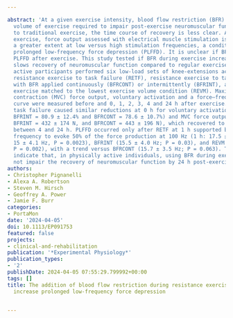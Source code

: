 ---
abstract: 'At a given exercise intensity, blood flow restriction (BFR) reduces the
  volume of exercise required to impair post‐exercise neuromuscular function. Compared
  to traditional exercise, the time course of recovery is less clear. After strenuous
  exercise, force output assessed with electrical muscle stimulation is impaired to
  a greater extent at low versus high stimulation frequencies, a condition known as
  prolonged low‐frequency force depression (PLFFD). It is unclear if BFR increases
  PLFFD after exercise. This study tested if BFR during exercise increases PLFFD and
  slows recovery of neuromuscular function compared to regular exercise. Fifteen physically
  active participants performed six low‐load sets of knee‐extensions across four conditions:
  resistance exercise to task failure (RETF), resistance exercise to task failure
  with BFR applied continuously (BFRCONT) or intermittently (BFRINT), and resistance
  exercise matched to the lowest exercise volume condition (REVM). Maximal voluntary
  contraction (MVC) force output, voluntary activation and a force–frequency (1–100 Hz)
  curve were measured before and 0, 1, 2, 3, 4 and 24 h after exercise. Exercise to
  task failure caused similar reductions at 0 h for voluntary activation (RETF = 81.0 ± 14.2%,
  BFRINT = 80.9 ± 12.4% and BFRCONT = 78.6 ± 10.7%) and MVC force output (RETF = 482 ± 168 N,
  BFRINT = 432 ± 174 N, and BFRCONT = 443 ± 196 N), which recovered to baseline values
  between 4 and 24 h. PLFFD occurred only after RETF at 1 h supported by a higher
  frequency to evoke 50% of the force production at 100 Hz (1 h: 17.5 ± 4.4 vs. baseline:
  15 ± 4.1 Hz, P = 0.0023), BFRINT (15.5 ± 4.0 Hz; P = 0.03), and REVM (14.9 ± 3.1 Hz;
  P = 0.002), with a trend versus BFRCONT (15.7 ± 3.5 Hz; P = 0.063). These findings
  indicate that, in physically active individuals, using BFR during exercise does
  not impair the recovery of neuromuscular function by 24 h post‐exercise.'
authors:
- Christopher Pignanelli
- Alexa A. Robertson
- Steven M. Hirsch
- Geoffrey A. Power
- Jamie F. Burr
categories:
- PortaMon
date: '2024-04-05'
doi: 10.1113/EP091753
featured: false
projects:
- clinical-and-rehabilitation
publication: '*Experimental Physiology*'
publication_types:
- '2'
publishDate: 2024-04-05 07:55:29.799992+00:00
tags: []
title: The addition of blood flow restriction during resistance exercise does not
  increase prolonged low‐frequency force depression

---
